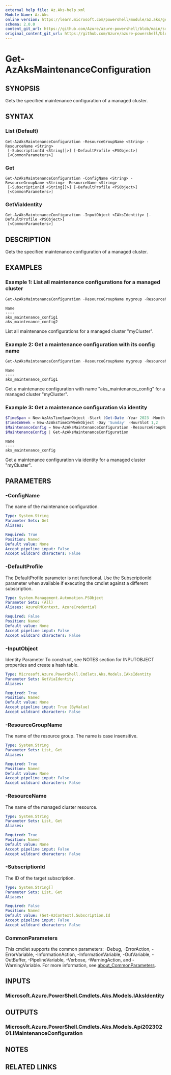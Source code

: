 ```yaml
---
external help file: Az.Aks-help.xml
Module Name: Az.Aks
online version: https://learn.microsoft.com/powershell/module/az.aks/get-azaksmaintenanceconfiguration
schema: 2.0.0
content_git_url: https://github.com/Azure/azure-powershell/blob/main/src/Aks/Aks/help/Get-AzAksMaintenanceConfiguration.md
original_content_git_url: https://github.com/Azure/azure-powershell/blob/main/src/Aks/Aks/help/Get-AzAksMaintenanceConfiguration.md
---
```


# Get-AzAksMaintenanceConfiguration

## SYNOPSIS
Gets the specified maintenance configuration of a managed cluster.

## SYNTAX

### List (Default)
```
Get-AzAksMaintenanceConfiguration -ResourceGroupName <String> -ResourceName <String>
 [-SubscriptionId <String[]>] [-DefaultProfile <PSObject>]
 [<CommonParameters>]
```

### Get
```
Get-AzAksMaintenanceConfiguration -ConfigName <String> -ResourceGroupName <String> -ResourceName <String>
 [-SubscriptionId <String[]>] [-DefaultProfile <PSObject>]
 [<CommonParameters>]
```

### GetViaIdentity
```
Get-AzAksMaintenanceConfiguration -InputObject <IAksIdentity> [-DefaultProfile <PSObject>]
 [<CommonParameters>]
```

## DESCRIPTION
Gets the specified maintenance configuration of a managed cluster.

## EXAMPLES

### Example 1: List all maintenance configurations for a managed cluster
```powershell
Get-AzAksMaintenanceConfiguration -ResourceGroupName mygroup -ResourceName myCluster
```

```output
Name
----
aks_maintenance_config1
aks_maintenance_config2
```

List all maintenance configurations for a managed cluster "myCluster".

### Example 2: Get a maintenance configuration with its config name
```powershell
Get-AzAksMaintenanceConfiguration -ResourceGroupName mygroup -ResourceName myCluster -ConfigName 'aks_maintenance_config'
```

```output
Name
----
aks_maintenance_config1
```

Get a maintenance configuration with name "aks_maintenance_config" for a managed cluster "myCluster".

### Example 3: Get a maintenance configuration via identity
```powershell
$TimeSpan = New-AzAksTimeSpanObject -Start (Get-Date -Year 2023 -Month 3 -Day 1) -End (Get-Date -Year 2023 -Month 3 -Day 2)
$TimeInWeek = New-AzAksTimeInWeekObject -Day 'Sunday' -HourSlot 1,2
$MaintenanceConfig = New-AzAksMaintenanceConfiguration -ResourceGroupName mygroup -ResourceName myCluster -ConfigName 'aks_maintenance_config' -TimeInWeek $TimeInWeek -NotAllowedTime $TimeSpan
$MaintenanceConfig | Get-AzAksMaintenanceConfiguration
```

```output
Name
----
aks_maintenance_config
```

Get a maintenance configuration via identity for a managed cluster "myCluster".

## PARAMETERS

### -ConfigName
The name of the maintenance configuration.

```yaml
Type: System.String
Parameter Sets: Get
Aliases:

Required: True
Position: Named
Default value: None
Accept pipeline input: False
Accept wildcard characters: False
```

### -DefaultProfile
The DefaultProfile parameter is not functional.
Use the SubscriptionId parameter when available if executing the cmdlet against a different subscription.

```yaml
Type: System.Management.Automation.PSObject
Parameter Sets: (All)
Aliases: AzureRMContext, AzureCredential

Required: False
Position: Named
Default value: None
Accept pipeline input: False
Accept wildcard characters: False
```

### -InputObject
Identity Parameter
To construct, see NOTES section for INPUTOBJECT properties and create a hash table.

```yaml
Type: Microsoft.Azure.PowerShell.Cmdlets.Aks.Models.IAksIdentity
Parameter Sets: GetViaIdentity
Aliases:

Required: True
Position: Named
Default value: None
Accept pipeline input: True (ByValue)
Accept wildcard characters: False
```

### -ResourceGroupName
The name of the resource group.
The name is case insensitive.

```yaml
Type: System.String
Parameter Sets: List, Get
Aliases:

Required: True
Position: Named
Default value: None
Accept pipeline input: False
Accept wildcard characters: False
```

### -ResourceName
The name of the managed cluster resource.

```yaml
Type: System.String
Parameter Sets: List, Get
Aliases:

Required: True
Position: Named
Default value: None
Accept pipeline input: False
Accept wildcard characters: False
```

### -SubscriptionId
The ID of the target subscription.

```yaml
Type: System.String[]
Parameter Sets: List, Get
Aliases:

Required: False
Position: Named
Default value: (Get-AzContext).Subscription.Id
Accept pipeline input: False
Accept wildcard characters: False
```

### CommonParameters
This cmdlet supports the common parameters: -Debug, -ErrorAction, -ErrorVariable, -InformationAction, -InformationVariable, -OutVariable, -OutBuffer, -PipelineVariable, -Verbose, -WarningAction, and -WarningVariable. For more information, see [about_CommonParameters](http://go.microsoft.com/fwlink/?LinkID=113216).

## INPUTS

### Microsoft.Azure.PowerShell.Cmdlets.Aks.Models.IAksIdentity

## OUTPUTS

### Microsoft.Azure.PowerShell.Cmdlets.Aks.Models.Api20230201.IMaintenanceConfiguration

## NOTES

## RELATED LINKS
